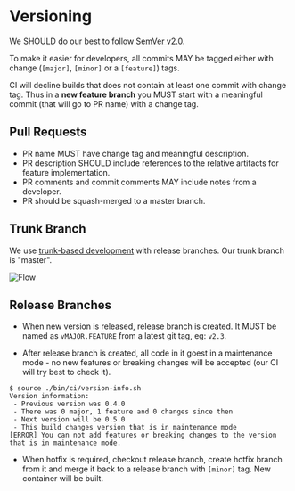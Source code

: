 # Versioning

We SHOULD do our best to follow [SemVer v2.0](http://semver.org/). 

To make it easier for developers, all commits MAY be tagged either with change (`[major]`, `[minor]` or a `[feature]`) tags.

CI will decline builds that does not contain at least one commit with change tag. 
Thus in a **new feature branch** you MUST start with a meaningful commit (that will go to PR name) with a change tag.

## Pull Requests

- PR name MUST have change tag and meaningful description. 
- PR description SHOULD include references to the relative artifacts for feature implementation.
- PR comments and commit comments MAY include notes from a developer.
- PR should be squash-merged to a master branch.

## Trunk Branch

We use [trunk-based development](https://trunkbaseddevelopment.com/) with release branches. Our trunk branch is "master".

![Flow](http://paulhammant.com/images/what_is_trunk.jpg)

## Release Branches

  - When new version is released, release branch is created. It MUST be named as `vMAJOR.FEATURE` from a latest git tag, eg: `v2.3`.
  
  - After release branch is created, all code in it goest in a maintenance mode - no new features or breaking changes will be accepted (our CI will try best to check it).
  
  ```
  $ source ./bin/ci/version-info.sh
  Version information: 
   - Previous version was 0.4.0
   - There was 0 major, 1 feature and 0 changes since then
   - Next version will be 0.5.0
   - This build changes version that is in maintenance mode
  [ERROR] You can not add features or breaking changes to the version that is in maintenance mode.
  ```
  
  - When hotfix is required, checkout release branch, create hotfix branch from it and merge it back to a release branch with `[minor]` tag. New container will be built.
